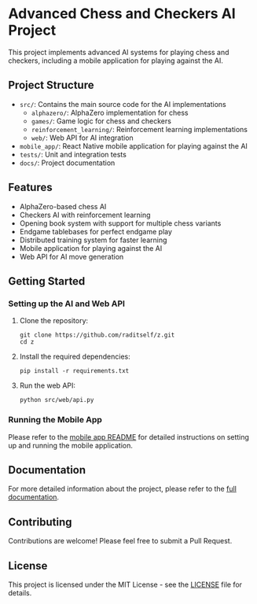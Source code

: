 
# Advanced Chess and Checkers AI Project

This project implements advanced AI systems for playing chess and checkers, including a mobile application for playing against the AI.

## Project Structure

- `src/`: Contains the main source code for the AI implementations
  - `alphazero/`: AlphaZero implementation for chess
  - `games/`: Game logic for chess and checkers
  - `reinforcement_learning/`: Reinforcement learning implementations
  - `web/`: Web API for AI integration
- `mobile_app/`: React Native mobile application for playing against the AI
- `tests/`: Unit and integration tests
- `docs/`: Project documentation

## Features

- AlphaZero-based chess AI
- Checkers AI with reinforcement learning
- Opening book system with support for multiple chess variants
- Endgame tablebases for perfect endgame play
- Distributed training system for faster learning
- Mobile application for playing against the AI
- Web API for AI move generation

## Getting Started

### Setting up the AI and Web API

1. Clone the repository:
   ```
   git clone https://github.com/raditself/z.git
   cd z
   ```

2. Install the required dependencies:
   ```
   pip install -r requirements.txt
   ```

3. Run the web API:
   ```
   python src/web/api.py
   ```

### Running the Mobile App

Please refer to the [mobile app README](./mobile_app/README.md) for detailed instructions on setting up and running the mobile application.

## Documentation

For more detailed information about the project, please refer to the [full documentation](./docs/full_documentation.md).

## Contributing

Contributions are welcome! Please feel free to submit a Pull Request.

## License

This project is licensed under the MIT License - see the [LICENSE](LICENSE) file for details.
